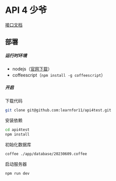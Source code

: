 # API 4 少爷
[接口文档](https://www.postman.com/one1202/workspace/11/collection/4866616-ab4a5803-7de0-48c9-9cd3-cfea9d7f2d97)

## 部署
##### 运行时环境
+ nodejs（[官网下载](https://nodejs.org/en)）
+ coffeescript（`npm install -g coffeescript`）

##### 开启
下载代码
``` bash
git clone git@github.com:learnfor11/api4test.git
```

安装依赖
``` bash
cd api4test
npm install
```

初始化数据库
``` bash
coffee ./app/database/20230609.coffee
```

启动服务器
``` bash
npm run dev
```
